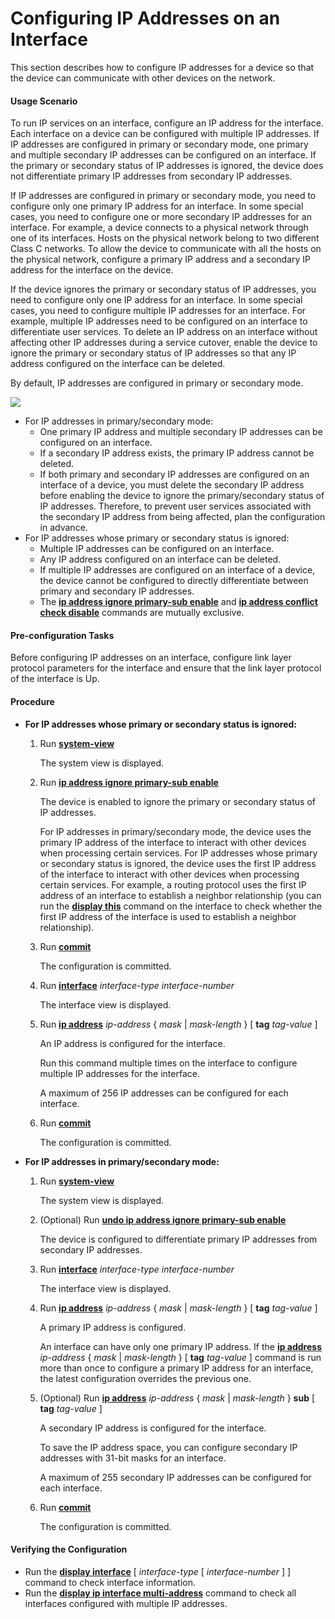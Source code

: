 Configuring IP Addresses on an Interface
========================================

This section describes how to configure IP addresses for a device so that the device can communicate with other devices on the network.

#### Usage Scenario

To run IP services on an interface, configure an IP address for the interface. Each interface on a device can be configured with multiple IP addresses. If IP addresses are configured in primary or secondary mode, one primary and multiple secondary IP addresses can be configured on an interface. If the primary or secondary status of IP addresses is ignored, the device does not differentiate primary IP addresses from secondary IP addresses.

If IP addresses are configured in primary or secondary mode, you need to configure only one primary IP address for an interface. In some special cases, you need to configure one or more secondary IP addresses for an interface. For example, a device connects to a physical network through one of its interfaces. Hosts on the physical network belong to two different Class C networks. To allow the device to communicate with all the hosts on the physical network, configure a primary IP address and a secondary IP address for the interface on the device.

If the device ignores the primary or secondary status of IP addresses, you need to configure only one IP address for an interface. In some special cases, you need to configure multiple IP addresses for an interface. For example, multiple IP addresses need to be configured on an interface to differentiate user services. To delete an IP address on an interface without affecting other IP addresses during a service cutover, enable the device to ignore the primary or secondary status of IP addresses so that any IP address configured on the interface can be deleted.

By default, IP addresses are configured in primary or secondary mode.

![](../../../../public_sys-resources/note_3.0-en-us.png) 

* For IP addresses in primary/secondary mode:
  + One primary IP address and multiple secondary IP addresses can be configured on an interface.
  + If a secondary IP address exists, the primary IP address cannot be deleted.
  + If both primary and secondary IP addresses are configured on an interface of a device, you must delete the secondary IP address before enabling the device to ignore the primary/secondary status of IP addresses. Therefore, to prevent user services associated with the secondary IP address from being affected, plan the configuration in advance.
* For IP addresses whose primary or secondary status is ignored:
  + Multiple IP addresses can be configured on an interface.
  + Any IP address configured on an interface can be deleted.
  + If multiple IP addresses are configured on an interface of a device, the device cannot be configured to directly differentiate between primary and secondary IP addresses.
  + The [**ip address ignore primary-sub enable**](cmdqueryname=ip+address+ignore+primary-sub+enable) and [**ip address conflict check disable**](cmdqueryname=ip+address+conflict+check+disable) commands are mutually exclusive.
#### Pre-configuration Tasks

Before configuring IP addresses on an interface, configure link layer protocol parameters for the interface and ensure that the link layer protocol of the interface is Up.



#### Procedure

* **For IP addresses whose primary or secondary status is ignored:**
  1. Run [**system-view**](cmdqueryname=system-view)
     
     The system view is displayed.
  2. Run [**ip address ignore primary-sub enable**](cmdqueryname=ip+address+ignore+primary-sub+enable)
     
     The device is enabled to ignore the primary or secondary status of IP addresses.
     
     For IP addresses in primary/secondary mode, the device uses the primary IP address of the interface to interact with other devices when processing certain services. For IP addresses whose primary or secondary status is ignored, the device uses the first IP address of the interface to interact with other devices when processing certain services. For example, a routing protocol uses the first IP address of an interface to establish a neighbor relationship (you can run the [**display this**](cmdqueryname=display+this) command on the interface to check whether the first IP address of the interface is used to establish a neighbor relationship).
  3. Run [**commit**](cmdqueryname=commit)
     
     The configuration is committed.
  4. Run [**interface**](cmdqueryname=interface) *interface-type* *interface-number*
     
     The interface view is displayed.
  5. Run [**ip address**](cmdqueryname=ip+address) *ip-address* { *mask* | *mask-length* } [ **tag** *tag-value* ]
     
     An IP address is configured for the interface.
     
     Run this command multiple times on the interface to configure multiple IP addresses for the interface.
     
     A maximum of 256 IP addresses can be configured for each interface.
  6. Run [**commit**](cmdqueryname=commit)
     
     The configuration is committed.
* **For IP addresses in primary/secondary mode:**
  1. Run [**system-view**](cmdqueryname=system-view)
     
     The system view is displayed.
  2. (Optional) Run [**undo ip address ignore primary-sub enable**](cmdqueryname=undo+ip+address+ignore+primary-sub+enable)
     
     The device is configured to differentiate primary IP addresses from secondary IP addresses.
  3. Run [**interface**](cmdqueryname=interface) *interface-type* *interface-number*
     
     The interface view is displayed.
  4. Run [**ip address**](cmdqueryname=ip+address) *ip-address* { *mask* | *mask-length* } [ **tag** *tag-value* ]
     
     A primary IP address is configured.
     
     An interface can have only one primary IP address. If the [**ip address**](cmdqueryname=ip+address) *ip-address* { *mask* | *mask-length* } [ **tag** *tag-value* ] command is run more than once to configure a primary IP address for an interface, the latest configuration overrides the previous one.
  5. (Optional) Run [**ip address**](cmdqueryname=ip+address+sub) *ip-address* { *mask* | *mask-length* } **sub** [ **tag** *tag-value* ]
     
     A secondary IP address is configured for the interface.
     
     To save the IP address space, you can configure secondary IP addresses with 31-bit masks for an interface.
     
     A maximum of 255 secondary IP addresses can be configured for each interface.
  6. Run [**commit**](cmdqueryname=commit)
     
     The configuration is committed.

#### Verifying the Configuration

* Run the [**display interface**](cmdqueryname=display+interface) [ *interface-type* [ *interface-number* ] ] command to check interface information.
* Run the [**display ip interface multi-address**](cmdqueryname=display+ip+interface+multi-address) command to check all interfaces configured with multiple IP addresses.